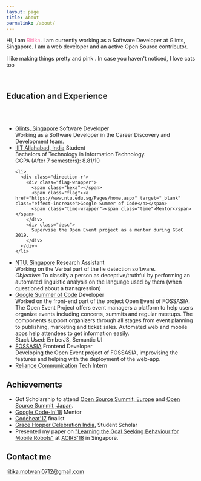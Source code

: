 ```yaml
---
layout: page
title: About
permalink: /about/
---
```


<p>Hi, I am <span style="color: #FE7BB0">Ritika</span>. I am currently working as a Software Developer at Glints, Singapore. I am a web developer and an 
active Open Source contributor.</p>
<p>I like making things pretty and pink <i class='fas fa-star' id="star"></i>. In case you haven't noticed, I love cats too <i class="fab fa-github-square" id="paw"></i></p>
&nbsp;
&nbsp;

## Education and Experience
<br/>
<br/>

<ul class="timeline">
  <!-- Item 1 -->
  <li>
      <div class="direction-r">
        <div class="flag-wrapper">
          <span class="hexa"></span>
          <span class="flag"><a href="https://glints.com" target="_blank" class="effect-increase">Glints, Singapore</a></span>
          <span class="time-wrapper"><span class="time">Software Developer</span></span>
        </div>
        <div class="desc">
            Working as a Software Developer in the Career Discovery and Development team.
        </div>
      </div>
    </li>
  <li>
    <div class="direction-l">
      <div class="flag-wrapper">
        <span class="hexa"></span>
        <span class="flag"><a href="https://iiita.ac.in" target="_blank" class="effect-increase">IIIT Allahabad, India</a></span>
        <span class="time-wrapper"><span class="time">Student</span></span>
      </div>
      <div class="desc">
        Bachelors of Technology in Information Technology.<br/>
        CGPA (After 7 semesters): 8.81/10<br/>
      </div>
    </div>
  </li>

  <!-- Item 2 -->
    <li>
      <div class="direction-r">
        <div class="flag-wrapper">
          <span class="hexa"></span>
          <span class="flag"><a href="https://www.ntu.edu.sg/Pages/home.aspx" target="_blank" class="effect-increase">Google Summer of Code</a></span>
          <span class="time-wrapper"><span class="time">Mentor</span></span>
        </div>
        <div class="desc">
          Supervise the Open Event project as a mentor during GSoC 2019.
        </div>
      </div>
    </li>
  <li>
    <div class="direction-l">
      <div class="flag-wrapper">
        <span class="hexa"></span>
        <span class="flag"><a href="https://www.ntu.edu.sg/Pages/home.aspx" target="_blank" class="effect-increase">NTU, Singapore</a></span>
        <span class="time-wrapper"><span class="time">Research Assistant</span></span>
      </div>
      <div class="desc">
        Working on the Verbal part of the lie detection software. <br />
        <i>Objective</i>: To classify a person as deceptive/truthful by performing an automated linguistic analysis on the language used by them (when questioned about a transgression)
      </div>
    </div>
  </li>
  <li>
    <div class="direction-r">
      <div class="flag-wrapper">
        <span class="hexa"></span>
        <span class="flag"><a href="https://summerofcode.withgoogle.com/" target="_blank" class="effect-increase">Google Summer of Code</a></span>
        <span class="time-wrapper"><span class="time">Developer</span></span>
      </div>
      <div class="desc">Worked on the front-end part of the project Open Event of FOSSASIA. The Open Event Project offers event managers a platform to help users organize events including concerts, summits and regular meetups. The components support organizers through all stages from event planning to publishing, marketing and ticket sales. Automated web and mobile apps help attendees to get information easily.<br />
        Stack Used: EmberJS, Semantic UI
      </div>
    </div>
  </li>

  <!-- Item 3 -->
  <li>
    <div class="direction-l">
      <div class="flag-wrapper">
        <span class="hexa"></span>
        <span class="flag"><a href="http://fossasia.org/" target="_blank" class="effect-increase">FOSSASIA</a></span>
        <span class="time-wrapper"><span class="time">Frontend Developer</span></span>
      </div>
      <div class="desc">Developing the Open Event project of FOSSASIA, improvising the features and helping with the deployment of the web-app.</div>
    </div>
  </li>
  <li>
    <div class="direction-r">
      <div class="flag-wrapper">
        <span class="hexa"></span>
        <span class="flag"><a href="https://rcom.co.in/" target="_blank" class="effect-increase">Reliance Communication</a></span>
        <span class="time-wrapper"><span class="time">Tech Intern</span></span>
      </div>
    </div>
  </li>
</ul>


<div id="tuna" class="scrolling"></div>
<script>
var animationStarted = false;
window.onscroll = function (e) {
if(!animationStarted){
document.getElementById("tuna").classList.remove('scrolling');
setTimeout(function(){animationStarted=false},1000);

}
isScrolling=true;

console.log('hello');
setTimeout(function(){
document.getElementById("tuna").classList.add('scrolling');
animationStarted=true
}, 100);
}
</script>


## Achievements

* Got Scholarship to attend <a href="https://events.linuxfoundation.org/events/open-source-summit-europe-2019/" target="_blank"><span class="underline--magical">Open Source Summit, Europe</span></a> and <a href="https://events.linuxfoundation.org/events/open-source-summit-japan-2019/attend/about/" target="_blank"><span class="underline--magical">Open Source Summit, Japan</span></a>.
* <a href="https://codein.withgoogle.com/" target="_blank"><span class="underline--magical">Google Code-In'18</span></a> Mentor
* <a href="https://2017.codeheat.org/" target="_blank"><span class="underline--magical">Codeheat'17</span></a> finalist
* <a href="http://ghcindia.anitab.org/" target="_blank"><span class="underline--magical">Grace Hopper Celebration India</span></a>, Student Scholar
* Presented my paper on <a href="https://ieeexplore.ieee.org/abstract/document/8467230" target="_blank"><span class="underline--magical">"Learning the Goal Seeking Behaviour for Mobile Robots"</span></a> at <a href="http://www.acirs.org/" target="_blank"><span class="underline--magical">ACIRS'18</span></a> in Singapore.


## Contact me

[ritika.motwani0712@gmail.com](mailto:ritika.motwani0712@gmail.com)
